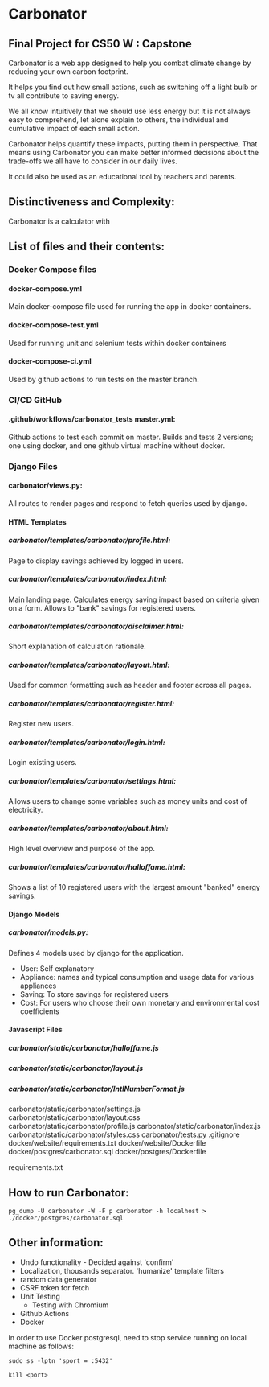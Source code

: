# Carbonator
## Final Project for CS50 W : Capstone

Carbonator is a web app designed to help you combat climate change by reducing your own carbon footprint.

It helps you find out how small actions, such as switching off a light bulb or tv all contribute to saving energy.

We all know intuitively that we should use less energy but it is not always
easy to comprehend, let alone explain to others, the individual and cumulative impact of each small action.

Carbonator helps quantify these impacts, putting them in perspective. That means using Carbonator 
you can make better informed decisions about the trade-offs we all have to consider 
in our daily lives.

It could also be used as an educational tool by teachers and parents.

## Distinctiveness and Complexity:

Carbonator is a calculator with 





## List of files and their contents:

### Docker Compose files
#### docker-compose.yml
Main docker-compose file used for running the app in docker containers.

#### docker-compose-test.yml
Used for running unit and selenium tests within docker containers

#### docker-compose-ci.yml
Used by github actions to run tests on the master branch.

### CI/CD GitHub 
#### .github/workflows/carbonator_tests master.yml:
Github actions to test each commit on master. Builds and tests 2 versions; one using docker, and one github virtual machine without docker. 

### Django Files

#### carbonator/views.py:
All routes to render pages and respond to fetch queries used by django.

#### HTML Templates
##### carbonator/templates/carbonator/profile.html:
Page to display savings achieved by logged in users.

##### carbonator/templates/carbonator/index.html:
Main landing page. Calculates energy saving impact based on criteria given on a form. Allows to "bank" savings for registered users.

##### carbonator/templates/carbonator/disclaimer.html:
Short explanation of calculation rationale.

##### carbonator/templates/carbonator/layout.html:
Used for common formatting such as header and footer across all pages.

##### carbonator/templates/carbonator/register.html:
Register new users.

##### carbonator/templates/carbonator/login.html:
Login existing users.

##### carbonator/templates/carbonator/settings.html:
Allows users to change some variables such as money units and cost of electricity.

##### carbonator/templates/carbonator/about.html:
High level overview and purpose of the app.

##### carbonator/templates/carbonator/halloffame.html:
Shows a list of 10 registered users with the largest amount "banked" energy savings.

#### Django Models
##### carbonator/models.py:
Defines 4 models used by django for the application.
- User: Self explanatory
- Appliance: names and typical consumption and usage data for various appliances
- Saving: To store savings for registered users
- Cost: For users who choose their own monetary and environmental cost coefficients

#### Javascript Files

##### carbonator/static/carbonator/halloffame.js

##### carbonator/static/carbonator/layout.js

##### carbonator/static/carbonator/IntlNumberFormat.js

carbonator/static/carbonator/settings.js
carbonator/static/carbonator/layout.css
carbonator/static/carbonator/profile.js
carbonator/static/carbonator/index.js
carbonator/static/carbonator/styles.css
carbonator/tests.py
.gitignore
docker/website/requirements.txt
docker/website/Dockerfile
docker/postgres/carbonator.sql
docker/postgres/Dockerfile


requirements.txt

## How to run Carbonator:

```pg_dump -U carbonator -W -F p carbonator -h localhost > ./docker/postgres/carbonator.sql```


## Other information:


- Undo functionality - Decided against 'confirm'
- Localization, thousands separator. 'humanize' template filters
- random data generator
- CSRF token for fetch
- Unit Testing
  - Testing with Chromium
- Github Actions
- Docker


In order to use Docker postgresql, need to stop service running on local machine as follows:
```
sudo ss -lptn 'sport = :5432'

kill <port>
```

